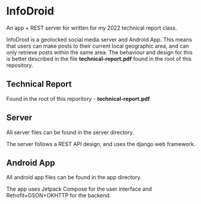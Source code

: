 # InfoDroid
An app + REST server for written for my 2022 technical report class.

InfoDroid is a geolocked social media server and Android App. This means that users can make posts to their current local geographic area, and can only retrieve posts within the same area. The behaviour and design for this is better described in the file **technical-report.pdf** found in the root of this repository.

## Technical Report
Found in the root of this reporitory - **technical-report.pdf**

## Server 
All server files can be found in the server directory. 

The server follows a REST API design, and uses the django web framework.

## Android App 
All android app files can be found in the app directory.

The app uses Jetpack Compose for the user interface and Retrofit+GSON+OKHTTP for the backend.
